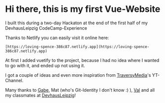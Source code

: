 # Hi there, this is my first Vue-Website

I built this during a two-day Hackaton at the end of the first half of my DevhausLeipzig CodeCamp-Experience

Thanks to Netlify you can easily visit it online here:

    [https://loving-spence-386c87.netlify.app](https://loving-spence-386c87.netlify.app)

At first I added vuetify to the project, because I had no idea where I wanted to go with it, and ended up not using it.

I got a couple of ideas and even more inspiration from [TraversyMedia](https://www.youtube.com/c/TraversyMedia/videos)'s YT-Channel.

Many thanks to [Gabe](https://github.com/gabrielheinrich), Mat (who's Git-Identity I don't know :) ), [Val](https://github.com/valeriakori) and all my classmates at [DevhausLeipzig](https://github.com/devhausleipzig)!
